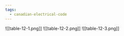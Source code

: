 ```yaml
---
tags:
  - canadian-electrical-code
---
```


![[table-12-1.png]]
![[table-12-2.png]]
![[table-12-3.png]]